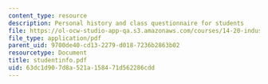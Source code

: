 ```yaml
---
content_type: resource
description: Personal history and class questionnaire for students
file: https://ol-ocw-studio-app-qa.s3.amazonaws.com/courses/14-20-industrial-organization-and-public-policy-spring-2003/63dc1d907d8a521a158471d562286cdd_studentinfo.pdf
file_type: application/pdf
parent_uid: 9700de40-cd13-2279-d018-7236b2863b02
resourcetype: Document
title: studentinfo.pdf
uid: 63dc1d90-7d8a-521a-1584-71d562286cdd
---
```

